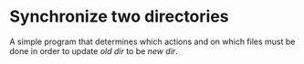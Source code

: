 # Synchronize two directories

A simple program that determines which actions and on which files must
be done in order to update *old dir* to be *new dir*.
